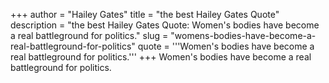 +++
author = "Hailey Gates"
title = "the best Hailey Gates Quote"
description = "the best Hailey Gates Quote: Women's bodies have become a real battleground for politics."
slug = "womens-bodies-have-become-a-real-battleground-for-politics"
quote = '''Women's bodies have become a real battleground for politics.'''
+++
Women's bodies have become a real battleground for politics.
